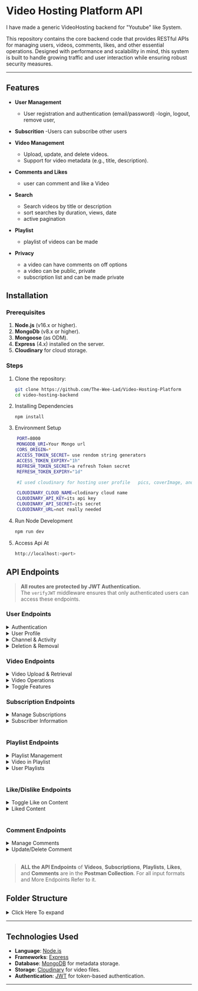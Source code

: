 # Video Hosting Platform API
I have made a generic VideoHosting backend for "Youtube" like System.

 This repository contains the core backend code that provides RESTful APIs for managing users, videos, comments, likes, and other essential operations. Designed with performance and scalability in mind, this system is built to handle growing traffic and user interaction while ensuring robust security measures.


---

## Features

- **User Management**
  - User registration and authentication (email/password)
  -login, logout, remove user,

- **Subscrition**
  -Users can subscribe other users

- **Video Management**
  - Upload, update, and delete videos.
  - Support for video metadata (e.g., title, description).

- **Comments and Likes**
  - user can comment and like a Video

- **Search**
  - Search videos by title or description
  - sort searches by duration, views, date
  - active pagination
    
- **Playlist**
  - playlist of videos can be made

- **Privacy**
  - a video can have comments on off options
  - a video can be public, private
  - subscription list and can be made private


## Installation

### Prerequisites

1. **Node.js** (v16.x or higher).
2. **MongoDb** (v8.x or higher).
3. **Mongoose** (as ODM).
4. **Express** (4.x) installed on the server.
5. **Cloudinary** for cloud storage.

### Steps

1. Clone the repository:
   ```bash
   git clone https://github.com/The-Wee-Lad/Video-Hosting-Platform
   cd video-hosting-backend
2. Installing Dependencies
    ```
    npm install
3. Environment Setup
```bash
    PORT=8000
    MONGODB_URI=Your Mongo url
    CORS_ORIGIN=*
    ACCESS_TOKEN_SECRET= use rendom string generators
    ACCESS_TOKEN_EXPIRY="1h"
    REFRESH_TOKEN_SECRET=a refresh Token secret
    REFRESH_TOKEN_EXPIRY="1d"

    #I used cloudinary for hosting user profile   pics, coverImage, and videos themselves.

    CLOUDINARY_CLOUD_NAME=clodinary cloud name
    CLOUDINARY_API_KEY=its api key
    CLOUDINARY_API_SECRET=its secret
    CLOUDINARY_URL=not really needed
```

4. Run Node Development
    ```bash
    npm run dev
5. Access Api At
    ```bash
    http://localhost:<port>


## API Endpoints
> **All routes are protected by JWT Authentication.**  
> The `verifyJWT` middleware ensures that only authenticated users can access these endpoints.
### User Endpoints

<details>
<summary>Authentication</summary>

- **Register User:**  
  ```
  POST /user/register
  ```
- **Login User:**  
  ```
  POST /user/login
  ```
- **Refresh Access Token:**  
  ```
  POST /user/refresh-accessToken
  ```
- **Logout:**  
  ```
  POST /user/logout
  ```
- **Change Password:**  
  ```
  POST /user/change-pass
  ```

</details>

<details>
<summary>User Profile</summary>

- **Get Current User:**  
  ```
  GET /user/getcurruser
  ```
- **Update Account Details:**  
  ```
  PUT /user/update-acc-details
  ```
- **Update Avatar:**  
  ```
  PUT /user/update-avatar
  ```
- **Update Cover:**  
  ```
  PUT /user/update-cover
  ```

</details>

<details>
<summary>Channel & Activity</summary>

- **Channel Info:**  
  ```
  GET /user/channel/:channelName
  ```
- **Watch History:**  
  ```
  GET /user/watch-history
  ```
- **Toggle Subscription Privacy Policy:**  
  ```
  PUT /user/toggleSubsPrivacy
  ```

</details>

<details>
<summary>Deletion & Removal</summary>

- **Remove User:**  
  ```
  DELETE /user/remove-user
  ```
- **Remove Cover Image:**  
  ```
  DELETE /user/remove-cover
  ```
- **Remove Avatar:**  
  ```
  DELETE /user/remove-avatar
  ```

</details>

### Video Endpoints

<details>
<summary>Video Upload & Retrieval</summary>

- **Publish Video:**  
  ```
  POST /videos
  ```
- **Get All Videos:**  
  ```
  GET /videos
  ```

</details>

<details>
<summary>Video Operations</summary>

- **Get Video by ID:**  
  ```
  GET /videos/:videoId
  ```
- **Update Video:**  
  ```
  PATCH /videos/:videoId
  ```
- **Delete Video:**  
  ```
  DELETE /videos/:videoId
  ```

</details>

<details>
<summary>Toggle Features</summary>

- **Toggle Video Publish Status:**  
  ```
  POST /videos/toggle-publish/:videoId
  ```
- **Toggle Comments on Video:**  
  ```
  POST /videos/toggle-comments/:videoId
  ```

</details>








### Subscription Endpoints

<details>
<summary>Manage Subscriptions</summary>

- **Toggle Subscription to a Channel:**  
  ```
  POST /subscriptions/c/:channel
  ```
- **Get Subscribed Channels:**  
  ```
  GET /subscriptions/c/:channel
  ```

</details>

<details>
<summary>Subscriber Information</summary>

- **Get My Subscribers:**  
  ```
  GET /subscriptions/my-subscribers
  ```

</details>


<br>



### Playlist Endpoints

<details>
<summary>Playlist Management</summary>

- **Create Playlist:**  
  ```POST /playlists/```
  
- **Get Playlist By ID:**  
  ```GET /playlists/:playlistId```
  
- **Update Playlist:**  
  ```PATCH /playlists/:playlistId```
  
- **Delete Playlist:**  
  ```DELETE /playlists/:playlistId```

</details>

<details>
<summary>Video in Playlist</summary>

- **Add Video to Playlist:**  
  ```PATCH /playlists/add/:videoId/:playlistId```
  
- **Remove Video from Playlist:**  
  ```PATCH /playlists/remove/:videoId/:playlistId```

</details>

<details>
<summary>User Playlists</summary>

- **Get User Playlists:**  
  ```GET /playlists/user/:userId```

</details>

<br>

### Like/Dislike Endpoints

<details>
<summary>Toggle Like on Content</summary>

- **Toggle Like on Video:**  
  ```POST /toggle/v/:videoId```
  
- **Toggle Like on Comment:**  
  ```POST /toggle/c/:commentId```
  
<!-- Uncomment and modify the following if needed -->

<!-- - **Toggle Like on Tweet:**  
  `POST /toggle/t/:tweetId` -->

</details>

<details>
<summary>Liked Content</summary>

- **Get Liked Videos:**  
 ```GET /videos```

</details>

<br>

### Comment Endpoints

<details>
<summary>Manage Comments</summary>

- **Get Comments for a Video:**  
  ```GET /:videoId```
  
- **Add Comment to a Video:**  
  ```POST /:videoId```
  
</details>

<details>
<summary>Update/Delete Comment</summary>

- **Delete Comment:**  
  ```DELETE /c/:commentId```
  
- **Update Comment:**  
  ```PATCH /c/:commentId```

</details>

<br>


> **ALL the API Endpoints** of **Videos**, **Subscriptions**, **Playlists**, **Likes**, and **Comments** are in the **Postman Collection**. For all input formats and More Endpoints Refer to it.


## Folder Structure

<details>
<summary> Click Here To expand </summary>
<pre>
Video-Hosting-Platform
├── SRC
│   ├── controllers
│   │   ├── comment.controller.js
│   │   ├── healthcheck.controller.js
│   │   ├── like.controller.js
│   │   ├── playlist.controller.js
│   │   ├── subscription.controller.js
│   │   ├── user.controller.js
│   │   └── video.controller.js
│   ├── db
│   │   └── index.js
│   ├── middlewares
│   │   ├── auth.middleware.js
│   │   └── multer.middleware.js
│   ├── models
│   │   ├── comments.model.js
│   │   ├── likes.model.js
│   │   ├── playlists.model.js
│   │   ├── subscriptions.model.js
│   │   ├── users.model.js
│   │   └── videos.models.js
│   ├── public
│   │   └── temp
│   ├── routes
│   │   ├── comment.routes.js
│   │   ├── healthcheck.routes.js
│   │   ├── like.routes.js
│   │   ├── playlist.routes.js
│   │   ├── subscription.routes.js
│   │   ├── user.routes.js
│   │   └── video.routes.js
│   └── utilities
│       ├── ApiError.js
│       ├── ApiResponse.js
│       ├── asyncHandler.js
│       └── cloudinary.js
├── app.js
├── constants.js
├── index.js
├── .env
└── readme.md
</pre>
</details>

---

## Technologies Used

- **Language**: [Node.js](https://nodejs.org/)
- **Frameworks**: [Express](https://expressjs.com/)
- **Database**: [MongoDB](https://www.mongodb.com/) for metadata storage.
- **Storage**: [Cloudinary](https://cloudinary.com/) for video files.
- **Authentication**: [JWT](https://jwt.io/) for token-based authentication.

---


